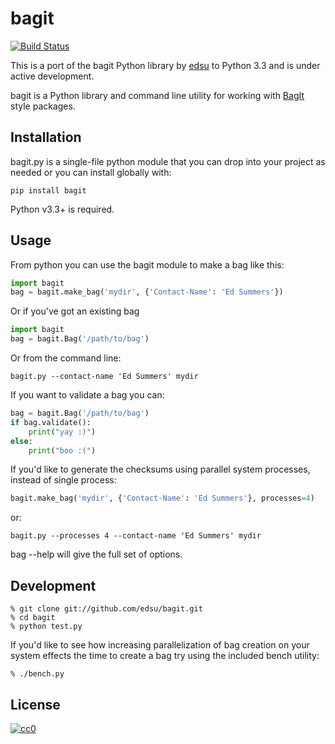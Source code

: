 bagit
=====

[![Build Status](https://secure.travis-ci.org/jobyh/bagit.png?branch=python3.3-development)](http://travis-ci.org/jobyh/bagit)

This is a port of the bagit Python library by [edsu](https://github.com/edsu/bagit) to Python 3.3 and is under active development.

bagit is a Python library and command line utility for working with  [BagIt](http://purl.org/net/bagit) style packages.

Installation
------------

bagit.py is a single-file python module that you can drop into your project as 
needed or you can install globally with:

    pip install bagit

Python v3.3+ is required.

Usage
-----

From python you can use the bagit module to make a bag like this: 

```python
import bagit
bag = bagit.make_bag('mydir', {'Contact-Name': 'Ed Summers'})
```

Or if you've got an existing bag

```python
import bagit
bag = bagit.Bag('/path/to/bag')
```

Or from the command line:

    bagit.py --contact-name 'Ed Summers' mydir

If you want to validate a bag you can:

```python
bag = bagit.Bag('/path/to/bag')
if bag.validate():
    print("yay :)")
else:
    print("boo :(")
```

If you'd like to generate the checksums using parallel system processes, 
instead of single process:

```python
bagit.make_bag('mydir', {'Contact-Name': 'Ed Summers'}, processes=4) 
```

or:

    bagit.py --processes 4 --contact-name 'Ed Summers' mydir

bag --help will give the full set of options.

Development
-----------

    % git clone git://github.com/edsu/bagit.git
    % cd bagit 
    % python test.py

If you'd like to see how increasing parallelization of bag creation on 
your system effects the time to create a bag try using the included bench 
utility:

    % ./bench.py

License
-------

[![cc0](http://i.creativecommons.org/p/zero/1.0/88x31.png)](http://creativecommons.org/publicdomain/zero/1.0/)
